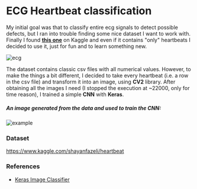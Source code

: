 # ECG Heartbeat classification
My initial goal was that to classify entire ecg signals to detect possible defects, but I ran into trouble finding some nice dataset I want to work with.
Finally I found [**this one**](https://www.kaggle.com/shayanfazeli/heartbeat) on Kaggle and even if it contains "only" heartbeats I decided to use it, just for fun and to learn something new.

![ecg](https://images.ecosia.org/GRTFxzVdgx0izZCAuB_GPNjy_eg=/0x390/smart/http%3A%2F%2Fa-fib.com%2Fwp-content%2Fuploads%2F2012%2F08%2FSchematic-diagram-of-normal-sinus-rhythm-for-a-human-heart-as-seen-on-ECG-Wikipedia-free-to-use.png)

The dataset contains classic csv files with all numerical values. However, to make the things a bit different, I decided to take every heartbeat (i.e. a row in the csv file) and transform it into an image, using **CV2** library.
After obtaining all the images I need (I stopped the execution at ~22000, only for time reason), I trained a simple **CNN** with **Keras**.

##### An image generated from the data and used to train the CNN:
![example](https://image.ibb.co/nsTXz9/0_21763.png)

### Dataset
https://www.kaggle.com/shayanfazeli/heartbeat

### References
- [Keras Image Classifier](https://blog.keras.io/building-powerful-image-classification-models-using-very-little-data.html)